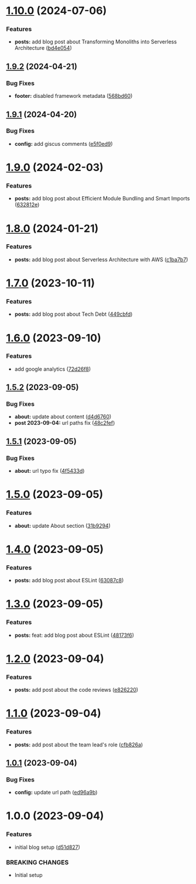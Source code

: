 # [1.10.0](https://github.com/s-gryt/sgryt.com/compare/v1.9.2...v1.10.0) (2024-07-06)

### Features

- **posts:** add blog post about Transforming Monoliths into Serverless Architecture ([bd4e054](https://github.com/s-gryt/sgryt.com/commit/bd4e054755e71f00731252537fb678bd35e9abd2))

## [1.9.2](https://github.com/s-gryt/sgryt.com/compare/v1.9.1...v1.9.2) (2024-04-21)

### Bug Fixes

- **footer:** disabled framework metadata ([568bd60](https://github.com/s-gryt/sgryt.com/commit/568bd604cbd3c03c30297ad1eddf22e94566778e))

## [1.9.1](https://github.com/s-gryt/sgryt.com/compare/v1.9.0...v1.9.1) (2024-04-20)

### Bug Fixes

- **config:** add giscus comments ([e5f0ed9](https://github.com/s-gryt/sgryt.com/commit/e5f0ed9d5fc5deee66aa6af375da2571113d055c))

# [1.9.0](https://github.com/s-gryt/sgryt.com/compare/v1.8.0...v1.9.0) (2024-02-03)

### Features

- **posts:** add blog post about Efficient Module Bundling and Smart Imports ([632812e](https://github.com/s-gryt/sgryt.com/commit/632812e3f0bfbacda06748b1854a07ec30fdfa1d))

# [1.8.0](https://github.com/s-gryt/sgryt.com/compare/v1.7.0...v1.8.0) (2024-01-21)

### Features

- **posts:** add blog post about Serverless Architecture with AWS ([c1ba7b7](https://github.com/s-gryt/sgryt.com/commit/c1ba7b7c26825fb853ac2b75ebfaae3f66db597e))

# [1.7.0](https://github.com/s-gryt/sgryt.com/compare/v1.6.0...v1.7.0) (2023-10-11)

### Features

- **posts:** add blog post about Tech Debt ([449cbfd](https://github.com/s-gryt/sgryt.com/commit/449cbfdccbaf08c53465b34877e6dee9bd8ae068))

# [1.6.0](https://github.com/s-gryt/sgryt.com/compare/v1.5.2...v1.6.0) (2023-09-10)

### Features

- add google analytics ([72d26f8](https://github.com/s-gryt/sgryt.com/commit/72d26f8a17237cba5800053e95b8ac0837f2bf10))

## [1.5.2](https://github.com/s-gryt/sgryt.com/compare/v1.5.1...v1.5.2) (2023-09-05)

### Bug Fixes

- **about:** update about content ([d4d6760](https://github.com/s-gryt/sgryt.com/commit/d4d67608ee6ae94b81864f84a6f43f49de212a85))
- **post 2023-09-04:** url paths fix ([48c2fef](https://github.com/s-gryt/sgryt.com/commit/48c2fef02678ea962e57c428695a7834919b19b2))

## [1.5.1](https://github.com/s-gryt/sgryt.com/compare/v1.5.0...v1.5.1) (2023-09-05)

### Bug Fixes

- **about:** url typo fix ([4f5433d](https://github.com/s-gryt/sgryt.com/commit/4f5433d2f9cd4fff2bb07344390938d7c23f3d48))

# [1.5.0](https://github.com/s-gryt/sgryt.com/compare/v1.4.0...v1.5.0) (2023-09-05)

### Features

- **about:** update About section ([31b9294](https://github.com/s-gryt/sgryt.com/commit/31b9294fe60856a561cf843be5b382835369871b))

# [1.4.0](https://github.com/s-gryt/sgryt.com/compare/v1.3.0...v1.4.0) (2023-09-05)

### Features

- **posts:** add blog post about ESLint ([63087c8](https://github.com/s-gryt/sgryt.com/commit/63087c8d47e906bf29332b7f0050cc38b551445b))

# [1.3.0](https://github.com/s-gryt/sgryt.com/compare/v1.2.0...v1.3.0) (2023-09-05)

### Features

- **posts:** feat: add blog post about ESLint ([48173f6](https://github.com/s-gryt/sgryt.com/commit/48173f60522e15652969d73fee1614206c8b2ed9))

# [1.2.0](https://github.com/s-gryt/sgryt.com/compare/v1.1.0...v1.2.0) (2023-09-04)

### Features

- **posts:** add post about the code reviews ([e826220](https://github.com/s-gryt/sgryt.com/commit/e826220f4e23dfff14d6d16ac9a5bc38e6cd995d))

# [1.1.0](https://github.com/s-gryt/sgryt.com/compare/v1.0.1...v1.1.0) (2023-09-04)

### Features

- **posts:** add post about the team lead's role ([cfb826a](https://github.com/s-gryt/sgryt.com/commit/cfb826aaf1aef67ebc1017991bbbfe026b90df26))

## [1.0.1](https://github.com/s-gryt/sgryt.com/compare/v1.0.0...v1.0.1) (2023-09-04)

### Bug Fixes

- **config:** update url path ([ed96a9b](https://github.com/s-gryt/sgryt.com/commit/ed96a9bb2ab67483e93c8a55aa553d3bcd56cf72))

# 1.0.0 (2023-09-04)

### Features

- initial blog setup ([d51d827](https://github.com/s-gryt/sgryt.com/commit/d51d8270e579a887a20525c9d00ab7e19e7a5b7d))

### BREAKING CHANGES

- Initial setup
